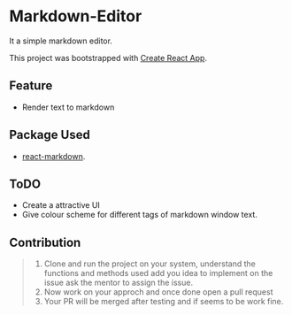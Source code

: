 # Markdown-Editor

It a simple markdown editor.

This project was bootstrapped with [Create React App](https://github.com/facebook/create-react-app).

## Feature
- Render text to markdown

## Package Used
- [react-markdown](https://www.npmjs.com/package/react-markdown#what-is-this).

## ToDO
- Create a attractive UI 
- Give colour scheme for different tags of markdown window text.

## Contribution
> 1. Clone and run the project on your system, understand the functions and methods used add you idea to implement on the issue ask the mentor to assign the issue.
> 2. Now work on your approch and once done open a pull request
> 3. Your PR will be merged after testing and if seems to be work fine.
